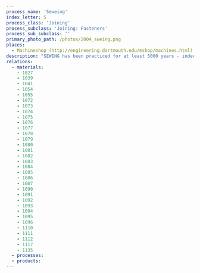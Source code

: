 ```yaml
---
process_name: 'Seweing'
index_letter: S
process_class: 'Joining'
process_subclass: 'Joining: Fasteners'
process_sub_subclass: ''
primary_photo_path: /photos/2004_sweing.png
places: 
  - Machineshop (http://engineering.dartmouth.edu/mshop/machines.html)
description: "SEWING has been practiced for at least 5000 years - indeed, there is evidence that it is much older still. In sewing, a series of stitches are applied, using one or more continuous threads of fibers, to join two or more thicknesses of material. There are many types of stitching, broadly described as 'lock stitch' in which loops of one thread pass through the material and are locked on the other side by a second thread; or 'chain stitch' in which a single thread zigzags through the material. Sewing machines automate the process. The figure shows a chain stitch of a single lap joint."
relations: 
  - materials: 
    - 1027
    - 1039
    - 1041
    - 1054
    - 1055
    - 1072
    - 1073
    - 1074
    - 1075
    - 1076
    - 1077
    - 1078
    - 1079
    - 1080
    - 1081
    - 1082
    - 1083
    - 1084
    - 1085
    - 1086
    - 1087
    - 1090
    - 1091
    - 1092
    - 1093
    - 1094
    - 1095
    - 1096
    - 1110
    - 1111
    - 1112
    - 1117
    - 1135
  - processes: 
  - products: 
---
```


